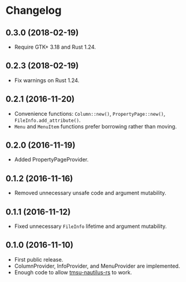 # Changelog

## 0.3.0 (2018-02-19)

* Require GTK+ 3.18 and Rust 1.24.

## 0.2.3 (2018-02-19)

* Fix warnings on Rust 1.24.

## 0.2.1 (2016-11-20)

* Convenience functions: `Column::new()`, `PropertyPage::new()`, `FileInfo.add_attribute()`.
* `Menu` and `MenuItem` functions prefer borrowing rather than moving.

## 0.2.0 (2016-11-19)

* Added PropertyPageProvider.

## 0.1.2 (2016-11-16)

* Removed unnecessary unsafe code and argument mutability.

## 0.1.1 (2016-11-12)

* Fixed unnecessary `FileInfo` lifetime and argument mutability.

## 0.1.0 (2016-11-10)

* First public release.
* ColumnProvider, InfoProvider, and MenuProvider are implemented.
* Enough code to allow [tmsu-nautilus-rs](https://github.com/talklittle/tmsu-nautilus-rs) to work.
